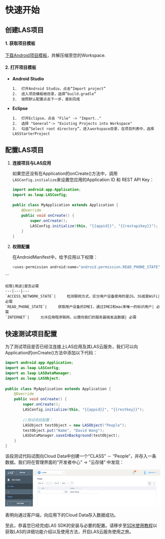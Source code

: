 # 快速开始

##	创建LAS项目

####	1.	获取项目模板

[下载Android项目模板](...)，并解压缩至您的Workspace.
	
####	2.	打开项目模板

* 	**Android Studio**

		1. 	打开Android Studio，点击“Import project”
		2. 	进入项目模板根目录，选择“build.gradle”
		3. 	按照默认配置点击下一步，直到完成 

* 	**Eclipse**
	
		1.	打开Eclipse，点击 "File" -> "Import.." 
		2. 	选择 "General"-> "Existing Projects into Workspace"
		3. 	勾选“Select root directory”，进入workspace目录，在项目列表中，选择LASStarterProject

##	配置LAS项目

1.	**连接项目与LAS应用**
	
	如果您还没有在Application的onCreate()方法中，调用`LASConfig.initialize`来设置您应用的Application ID 和 REST API Key：
	
	```java
	import android.app.Application;
	import as.leap.LASConfig;

	public class MyApplication extends Application {
	    @Override
	    public void onCreate() {
	        super.onCreate();
	        LASConfig.initialize(this, "{{appid}}", "{{restapikey}}");
	    }
	}
	```

2.	**权限配置**

	在AndroidManifest中，给予应用以下权限：
	
	```java
	<uses-permission android:name="android.permission.READ_PHONE_STATE" />
   <uses-permission android:name="android.permission.ACCESS_NETWORK_STATE" />
   <uses-permission android:name="android.permission.INTERNET" />
    ```
	
	权限|用途|是否必需
	---|---|---
	`ACCESS_NETWORK_STATE`|		检测联网方式，区分用户设备使用的是2G、3G或是WiFi| 必需
	`READ_PHONE_STATE`| 	获取用户设备的IMEI，通过IMEI和mac来唯一的标识用户| 必需
	`INTERNET`| 	允许应用程序联网，以便向我们的服务器端发送数据| 必需
	
##	快速测试项目配置

为了测试项目是否已经注连接上LAS应用及其LAS云服务，我们可以向Application的onCreate()方法中添加以下代码：

```java
import android.app.Application;
import as.leap.LASConfig;
import as.leap.LASDataManager;
import as.leap.LASObject;

public class MyApplication extends Application {
    @Override
    public void onCreate() {
        super.onCreate();
        LASConfig.initialize(this, "{{appid}}", "{{restkey}}");
        
        //测试项目配置：
        LASObject testObject = new LASObject("People");
        testObject.put("Name", "David Wang");
        LASDataManager.saveInBackground(testObject);
    }
}
```

该段测试代码试图向Cloud Data中创建一个“CLASS” － “People”，并存入一条数据。我们将在管理界面的“开发者中心” -> “云存储” 中发现：

![imgSDKQSTestAddObj](../../../images/imgSDKQSTestAddObj.png)

表明向通过客户端，向应用下的Cloud Data存入数据成功。

至此，恭喜您已经完成LAS SDK的安装与必要的配置。请移步至[SDK使用教程](...)以获取LAS的详细功能介绍以及使用方法，开启LAS云服务使用之旅。